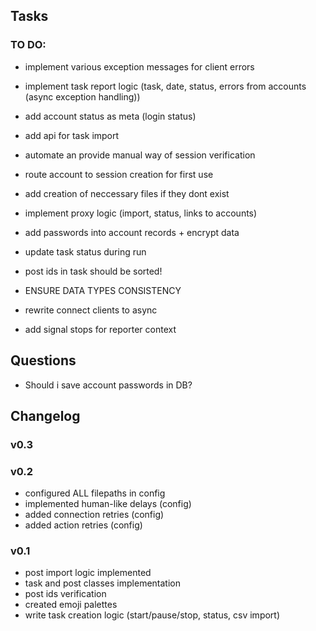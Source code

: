 ## Tasks

### TO DO:

- implement various exception messages for client errors
- implement task report logic (task, date, status, errors from accounts (async exception handling))
- add account status as meta (login status)

- add api for task import

- automate an provide manual way of session verification
- route account to session creation for first use

- add creation of neccessary files if they dont exist
- implement proxy logic (import, status, links to accounts)

- add passwords into account records + encrypt data
- update task status during run
- post ids in task should be sorted!
- ENSURE DATA TYPES CONSISTENCY
- rewrite connect clients to async
- add signal stops for reporter context

## Questions
- Should i save account passwords in DB?


## Changelog

### v0.3



### v0.2
- configured ALL filepaths in config
- implemented human-like delays (config)
- added connection retries (config)
- added action retries (config)

### v0.1
- post import logic implemented
- task and post classes implementation
- post ids verification
- created emoji palettes
- write task creation logic (start/pause/stop, status, csv import)